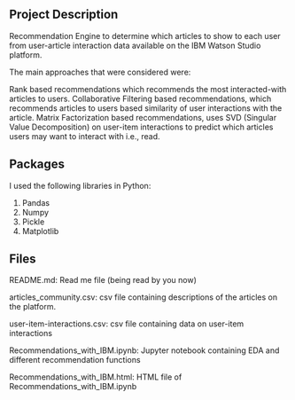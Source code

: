 ## Project Description
Recommendation Engine to determine which articles to show to each user from user-article interaction data available on the IBM Watson Studio platform.

The main approaches that were considered were:

Rank based recommendations which recommends the most interacted-with articles to users. 
Collaborative Filtering based recommendations, which recommends articles to users based similarity of user interactions with the article.
Matrix Factorization based recommendations, uses SVD (Singular Value Decomposition) on user-item interactions to predict which articles users may want to interact with i.e., read.

## Packages
I used the following libraries in Python:
1. Pandas
2. Numpy
3. Pickle
4. Matplotlib

## Files
README.md: Read me file (being read by you now)

articles_community.csv: csv file containing descriptions of the articles on the platform.

user-item-interactions.csv: csv file containing data on user-item interactions

Recommendations_with_IBM.ipynb: Jupyter notebook containing EDA and different recommendation functions

Recommendations_with_IBM.html: HTML file of Recommendations_with_IBM.ipynb
